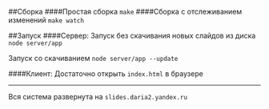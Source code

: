 ##Сборка
####Простая сборка
`make`
####Сборка с отслеживанием изменений
`make watch`

##Запуск
####Сервер:
Запуск без скачивания новых слайдов из диска
`node server/app`

Запуск со скачиванием
`node server/app --update`

####Клиент:
Достаточно открыть `index.html` в браузере

------
Вся система развернута на `slides.daria2.yandex.ru`
